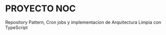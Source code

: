 # PROYECTO NOC

Repository Pattern,
Cron jobs y implementacion de Arquitectura Limpia con TypeScript
